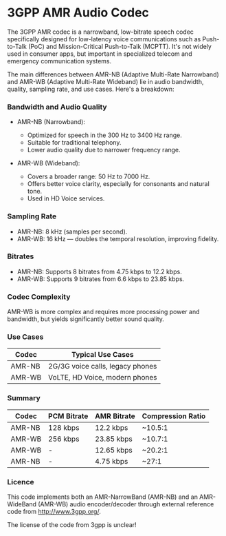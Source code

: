 # 3GPP AMR Audio Codec

The 3GPP AMR codec is a narrowband, low-bitrate speech codec specifically designed for low-latency voice communications such as Push-to-Talk (PoC) and Mission-Critical Push-to-Talk (MCPTT). It's not widely used in consumer apps, but important in specialized telecom and emergency communication systems.

The main differences between AMR-NB (Adaptive Multi-Rate Narrowband) and AMR-WB (Adaptive Multi-Rate Wideband) lie in audio bandwidth, quality, sampling rate, and use cases. Here's a breakdown:

### Bandwidth and Audio Quality

- AMR-NB (Narrowband):
    - Optimized for speech in the 300 Hz to 3400 Hz range.
    - Suitable for traditional telephony.
    - Lower audio quality due to narrower frequency range.

- AMR-WB (Wideband):
    - Covers a broader range: 50 Hz to 7000 Hz.
    - Offers better voice clarity, especially for consonants and natural tone.
    - Used in HD Voice services.

### Sampling Rate

- AMR-NB: 8 kHz (samples per second).
- AMR-WB: 16 kHz — doubles the temporal resolution, improving fidelity.

### Bitrates

- AMR-NB: Supports 8 bitrates from 4.75 kbps to 12.2 kbps.
- AMR-WB: Supports 9 bitrates from 6.6 kbps to 23.85 kbps.

### Codec Complexity

AMR-WB is more complex and requires more processing power and bandwidth, but yields significantly better sound quality.

### Use Cases

| Codec  | Typical Use Cases                |
| ------ | -------------------------------- |
| AMR-NB | 2G/3G voice calls, legacy phones |
| AMR-WB | VoLTE, HD Voice, modern phones   |

### Summary

| Codec  | PCM Bitrate | AMR Bitrate | Compression Ratio |
| ------ | ----------- | ----------- | ----------------- |
| AMR-NB | 128 kbps    | 12.2 kbps   | \~10.5:1          |
| AMR-WB | 256 kbps    | 23.85 kbps  | \~10.7:1          |
| AMR-WB | -           | 12.65 kbps  | \~20.2:1          |   
| AMR-NB | -           |  4.75 kbps  | \~27:1            |  

### Licence

This code implements both an AMR-NarrowBand (AMR-NB) and an AMR-WideBand (AMR-WB) audio encoder/decoder through external reference code from http://www.3gpp.org/. 

The license of the code from 3gpp is unclear!

